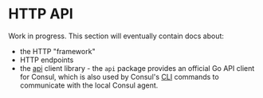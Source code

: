 # HTTP API

Work in progress. This section will eventually contain docs about:

* the HTTP "framework"
* HTTP endpoints
* the [api](https://github.com/shulutkov/yellow-pages/tree/main/api) client library - the `api` package
  provides an official Go API client for Consul, which is also used by Consul's
  [CLI](https://www.consul.io/docs/commands/index.html) commands to communicate with the local Consul agent.
